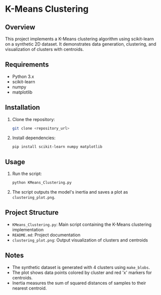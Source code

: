 # K-Means Clustering

## Overview

This project implements a K-Means clustering algorithm using scikit-learn on a synthetic 2D dataset. It demonstrates data generation, clustering, and visualization of clusters with centroids.

## Requirements

- Python 3.x
- scikit-learn
- numpy
- matplotlib

## Installation

1. Clone the repository:

   ```bash
   git clone <repository_url>
   ```

2. Install dependencies:

   ```bash
   pip install scikit-learn numpy matplotlib
   ```

## Usage

1. Run the script:

   ```bash
   python KMeans_Clustering.py
   ```

2. The script outputs the model's inertia and saves a plot as `clustering_plot.png`.

## Project Structure

- `KMeans_Clustering.py`: Main script containing the K-Means clustering implementation
- `README.md`: Project documentation
- `clustering_plot.png`: Output visualization of clusters and centroids

## Notes

- The synthetic dataset is generated with 4 clusters using `make_blobs`.
- The plot shows data points colored by cluster and red 'x' markers for centroids.
- Inertia measures the sum of squared distances of samples to their nearest centroid.
